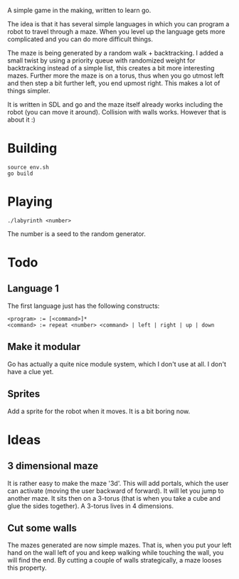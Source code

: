 A simple game in the making, written to learn go.

The idea is that it has several simple languages in which you can program a robot to travel through a maze. When you level up the language gets more complicated and you can do more difficult things.

The maze is being generated by a random walk + backtracking. I added a small twist by using a priority queue with randomized weight for backtracking instead of a simple list,
this creates a bit more interesting mazes. Further more the maze is on a torus, thus when you go utmost left and then step a bit further left, you end upmost right. This makes
a lot of things simpler.

It is written in SDL and go and the maze itself already works including the robot (you can move it around). Collision with walls works. However that is about it :)

# Building

	source env.sh
	go build

# Playing

	./labyrinth <number>

The number is a seed to the random generator.

# Todo

## Language 1

The first language just has the following constructs:

	<program> := [<command>]*
	<command> := repeat <number> <command> | left | right | up | down

## Make it modular

Go has actually a quite nice module system, which I don't use at all. I don't have a clue yet.

## Sprites

Add a sprite for the robot when it moves. It is a bit boring now.

# Ideas

## 3 dimensional maze

It is rather easy to make the maze '3d'. This will add portals, which the user can activate (moving the user backward of forward). It will let you jump to another maze.
It sits then on a 3-torus (that is when you take a cube and glue the sides together). A 3-torus lives in 4 dimensions.

## Cut some walls

The mazes generated are now simple mazes. That is, when you put your left hand on the wall left of you and keep walking while touching the wall, you will find the end.
By cutting a couple of walls strategically, a maze looses this property.
